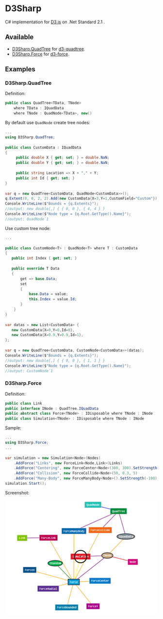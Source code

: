 # D3Sharp
C# implementation for [D3.js](https://github.com/d3/d3)  on .Net Standard 2.1 .

## Available

* [D3Sharp.QuadTree](#d3sharpquadtree) for [d3-quadtree](https://github.com/d3/d3-quadtree).
* [D3Sharp.Force](#d3sharpforce) for [d3-force](https://github.com/d3/d3-force).



## Examples

### D3Sharp.QuadTree

Definition:

```c#
public class QuadTree<TData, TNode>
    where TData : IQuadData
    where TNode : QuadNode<TData>, new()
```



By default use `QuadNode` create tree nodes:

``` c#
...
using D3Sharp.QuadTree;

public class CustomData : IQuadData
{
     public double X { get; set; } = double.NaN;
     public double Y { get; set; } = double.NaN;

     public string Location => X + "," + Y;
     public int Id { get; set; }
}
    
var q = new QuadTree<CustomData, QuadNode<CustomData>>();
q.Extent(0, 0, 2, 2).Add(new CustomData{X=3,Y=1,CustomField="Custom"});
Console.WriteLine($"Bounds = {q.Extents}");
//output: new double[,] { { 0, 0 }, { 4, 4 } }
Console.WriteLine($"Node type = {q.Root.GetType().Name}");
//output: QuadNode`1
```

Use custom tree node:

 ``` c#
...

public class CustomNode<T> : QuadNode<T> where T : CustomData
{
    public int Index { get; set; }

    public override T Data
    {
        get => base.Data;
        set
        {
            base.Data = value;
            this.Index = value.Id;
        }
     }
}

var datas = new List<CustomData> {
    new CustomData{X=0,Y=0,Id=0},
    new CustomData{X=0.9,Y=0.9,Id=1},
};
    
var q = new QuadTree<CustomData, CustomNode<CustomData>>(datas);
Console.WriteLine($"Bounds = {q.Extents}");
//output: new double[,] { { 0, 0 }, { 1, 1 } }
Console.WriteLine($"Node type = {q.Root.GetType().Name}");
//output: CustomNode`1
 ```

### D3Sharp.Force

Definition:

``` csharp
public class Link
public interface INode : QuadTree.IQuadData 
public abstract class Force<TNode> : IDisposable where TNode : INode
public class Simulation<TNode> : IDisposable where TNode : INode      
```

Sample:

```csharp
...
using D3Sharp.Force;
...

var simulation = new Simulation<Node>(Nodes)
    .AddForce("Links", new ForceLink<Node,Link>(Links)
    .AddForce("Centering", new ForceCenter<Node>(300, 300).SetStrength(1))
    .AddForce("Collision", new ForceCollide<Node>(50, 0.3, 5)
    .AddForce("Many-Body", new ForceManyBody<Node>().SetStrength(-100);
simulation.Start();
```

Screenshot:

![force-demo](https://github.com/leisn/D3Sharp/blob/master/Screenshot/force-demo.png)
